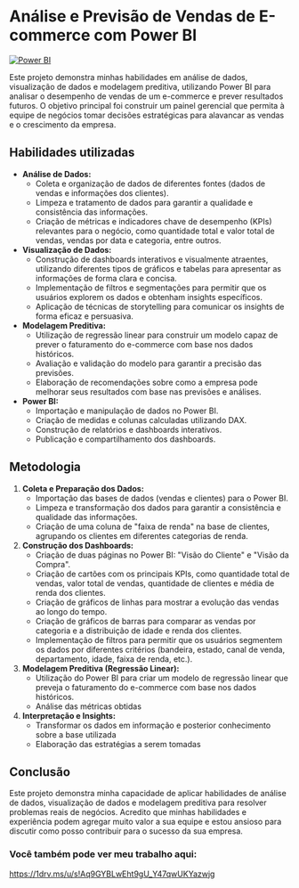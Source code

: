 # Análise e Previsão de Vendas de E-commerce com Power BI

[![Power BI](https://img.shields.io/badge/Power%20BI-F2C811?style=for-the-badge&logo=powerbi&logoColor=black)]()

Este projeto demonstra minhas habilidades em análise de dados, visualização de dados e modelagem preditiva, utilizando Power BI para analisar o desempenho de vendas de um e-commerce e prever resultados futuros. O objetivo principal foi construir um painel gerencial que permita à equipe de negócios tomar decisões estratégicas para alavancar as vendas e o crescimento da empresa.

## Habilidades utilizadas

*   **Análise de Dados:**
    *   Coleta e organização de dados de diferentes fontes (dados de vendas e informações dos clientes).
    *   Limpeza e tratamento de dados para garantir a qualidade e consistência das informações.
    *   Criação de métricas e indicadores chave de desempenho (KPIs) relevantes para o negócio, como quantidade total e valor total de vendas, vendas por data e categoria, entre outros.
*   **Visualização de Dados:**
    *   Construção de dashboards interativos e visualmente atraentes, utilizando diferentes tipos de gráficos e tabelas para apresentar as informações de forma clara e concisa.
    *   Implementação de filtros e segmentações para permitir que os usuários explorem os dados e obtenham insights específicos.
    *   Aplicação de técnicas de storytelling para comunicar os insights de forma eficaz e persuasiva.
*   **Modelagem Preditiva:**
    *   Utilização de regressão linear para construir um modelo capaz de prever o faturamento do e-commerce com base nos dados históricos.
    *   Avaliação e validação do modelo para garantir a precisão das previsões.
    *   Elaboração de recomendações sobre como a empresa pode melhorar seus resultados com base nas previsões e análises.
*   **Power BI:**
    *   Importação e manipulação de dados no Power BI.
    *   Criação de medidas e colunas calculadas utilizando DAX.
    *   Construção de relatórios e dashboards interativos.
    *   Publicação e compartilhamento dos dashboards.

## Metodologia

1.  **Coleta e Preparação dos Dados:**
    *   Importação das bases de dados (vendas e clientes) para o Power BI.
    *   Limpeza e transformação dos dados para garantir a consistência e qualidade das informações.
    *   Criação de uma coluna de "faixa de renda" na base de clientes, agrupando os clientes em diferentes categorias de renda.
2.  **Construção dos Dashboards:**
    *   Criação de duas páginas no Power BI: "Visão do Cliente" e "Visão da Compra".
    *   Criação de cartões com os principais KPIs, como quantidade total de vendas, valor total de vendas, quantidade de clientes e média de renda dos clientes.
    *   Criação de gráficos de linhas para mostrar a evolução das vendas ao longo do tempo.
    *   Criação de gráficos de barras para comparar as vendas por categoria e a distribuição de idade e renda dos clientes.
    *   Implementação de filtros para permitir que os usuários segmentem os dados por diferentes critérios (bandeira, estado, canal de venda, departamento, idade, faixa de renda, etc.).
3.  **Modelagem Preditiva (Regressão Linear):**
    *   Utilização do Power BI para criar um modelo de regressão linear que preveja o faturamento do e-commerce com base nos dados históricos.
    *   Análise das métricas obtidas
4.  **Interpretação e Insights:**
    *   Transformar os dados em informação e posterior conhecimento sobre a base utilizada
    *   Elaboração das estratégias a serem tomadas

## Conclusão

Este projeto demonstra minha capacidade de aplicar habilidades de análise de dados, visualização de dados e modelagem preditiva para resolver problemas reais de negócios. Acredito que minhas habilidades e experiência podem agregar muito valor a sua equipe e estou ansioso para discutir como posso contribuir para o sucesso da sua empresa.

### Você também pode ver meu trabalho aqui: 
https://1drv.ms/u/s!Aq9GYBLwEht9gU_Y47qwUKYazwjg
